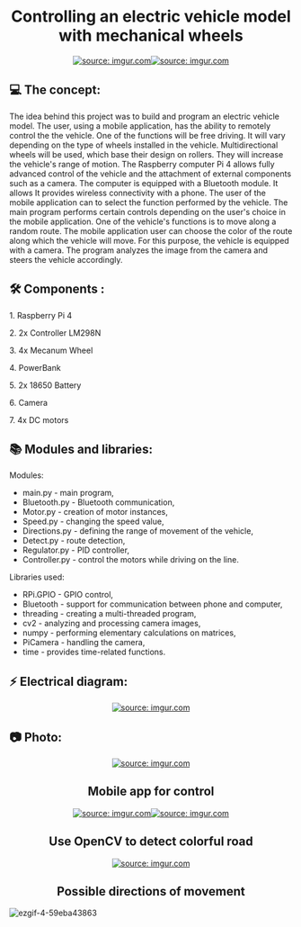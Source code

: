 <h1 align="center" id="title">Controlling an electric vehicle model with mechanical wheels</h1>
<p align="center"><a href="https://imgur.com/70rNCbi"><img src="https://i.imgur.com/70rNCbim.png" title="source: imgur.com" /></a><a href="https://imgur.com/52Fler7"><img src="https://i.imgur.com/52Fler7l.png" title="source: imgur.com" /></a></p>

<h2>💻 The concept:</h2>
The idea behind this project was to build and program an electric vehicle model. The user, using a mobile application, has the ability to remotely control the the vehicle. One of the functions will be free driving. It will vary depending on the type of wheels installed in the vehicle. Multidirectional wheels will be used, which base their design on rollers. They will increase the vehicle's range of motion. The Raspberry computer Pi 4 allows fully advanced control of the vehicle and the attachment of external components such as a camera. The computer is equipped with a Bluetooth module. It allows It provides wireless connectivity with a phone. The user of the mobile application can to select the function performed by the vehicle. The main program performs certain controls depending on the user's choice in the mobile application. One of the vehicle's functions is to move along a random route. The mobile application user can choose the color of the route along which the vehicle will move. For this purpose, the vehicle is equipped with a camera. The program analyzes the image from the camera and steers the vehicle accordingly.


<h2>🛠️ Components :</h2>
<p> </p>
<p>1. Raspberry Pi 4</p>
<p>2. 2x Controller LM298N</p>
<p>3. 4x Mecanum Wheel</p>
<p>4. PowerBank</p>
<p>5. 2x 18650 Battery</p>
<p>6. Camera</p>
<p>7. 4x DC motors</p>


<h2>📚 Modules and libraries:</h2>
<p> </p>
Modules:

- main.py - main program,
- Bluetooth.py - Bluetooth communication,
- Motor.py - creation of motor instances,
- Speed.py - changing the speed value,
- Directions.py - defining the range of movement of the vehicle,
- Detect.py - route detection,
- Regulator.py - PID controller,
- Controller.py - control the motors while driving on the line.

Libraries used:
- RPi.GPIO - GPIO control,
- Bluetooth - support for communication between phone and computer,
- threading - creating a multi-threaded program,
- cv2 - analyzing and processing camera images,
- numpy - performing elementary calculations on matrices,
- PiCamera - handling the camera,
- time - provides time-related functions.


<h2>⚡ Electrical diagram:</h2>
<p align="center"><a href="https://imgur.com/Zd0pFng"  ><img src="https://i.imgur.com/Zd0pFngl.png" title="source: imgur.com" /></a></p>

<h2>📷 Photo:</h2>
<p align="center"><a href="https://imgur.com/E7qJVhr"><img src="https://i.imgur.com/E7qJVhrl.png" title="source: imgur.com" /></a></p>
<h2 align="center">Mobile app for control</h2>
<p align="center"><a href="https://imgur.com/QmjS4fD"><img src="https://i.imgur.com/QmjS4fDl.png" title="source: imgur.com" /></a><a href="https://imgur.com/8VqZEo9"><img src="https://i.imgur.com/8VqZEo9l.png" title="source: imgur.com" /></a></p>
<h2 align="center">Use OpenCV to detect colorful road</h2>
<p align="center"><a href="https://imgur.com/a7xdCki"><img src="https://i.imgur.com/a7xdCkil.png" title="source: imgur.com" /></a></p>
<h2 align="center">Possible directions of movement</h2>

![ezgif-4-59eba43863](https://github.com/mizticer/Control-of-an-electric-vehicle-model-with-mecanum-wheels/assets/68850404/eee3d9a0-5391-4be5-8bad-bbb5acde2c69)
